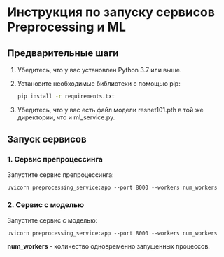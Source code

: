 # Инструкция по запуску сервисов Preprocessing и ML

## Предварительные шаги

1. Убедитесь, что у вас установлен Python 3.7 или выше.
2. Установите необходимые библиотеки с помощью pip:
    
    ```bash
    pip install -r requirements.txt
    ```
    
3. Убедитесь, что у вас есть файл модели resnet101.pth в той же директории, что и ml_service.py.

## Запуск сервисов

### 1. Сервис препроцессинга

Запустите сервис препроцессинга:

    uvicorn preprocessing_service:app --port 8000 --workers num_workers

### 2. Сервис с моделью

Запустите сервис c моделью:

    uvicorn preprocessing_service:app --port 8000 --workers num_workers
    
**num_workers** - количество одновременно запущенных процессов.
